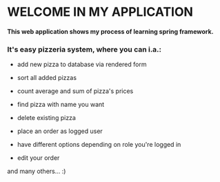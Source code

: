 # WELCOME IN MY APPLICATION 

#### This web application shows my process of learning spring framework.
### It's easy pizzeria system, where you can i.a.:

- add new pizza to database via rendered form

- sort all added pizzas

- count average and sum of pizza's prices

- find pizza with name you want

- delete existing pizza

- place an order as logged user

- have different options depending on role you're logged in 

- edit your order

and many others... :)